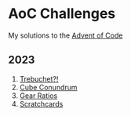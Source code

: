 # AoC Challenges

My solutions to the [Advent of Code](https://adventofcode.com/) 

## 2023

1. [Trebuchet?!](2023/Day01)
2. [Cube Conundrum](2023/Day02)
3. [Gear Ratios](2023/Day03)
4. [Scratchcards](2023/Day04)
<!-- 5. [If You Give A Seed A Fertilizer](2023/Day05)
6. [Wait For It](2023/Day06)
7. [Camel Cards](2023/Day07)
8. [Haunted Wasteland](2023/Day08)
9. [Mirage Maintenance](2023/Day09)
10. [Pipe Maze](2023/Day10)
11. [Cosmic Expansion](2023/Day11)
12. [Hot Springs](2023/Day12)
13. [Point of Incidence](2023/Day13)
14. [Parabolic Reflector Dish](2023/Day14)
15. [Lens Library](2023/Day15)
16. [The Floor Will Be Lava](2023/Day16)
17. [Clumsy Crucible](2023/Day17)
18. [Lavaduct Lagoon](2023/Day18)
19. [Aplenty](2023/Day19)
20. [Pulse Propagation](2023/Day20)
21. [Step Counter](2023/Day21)
22. [Sand Slabs](2023/Day22) -->